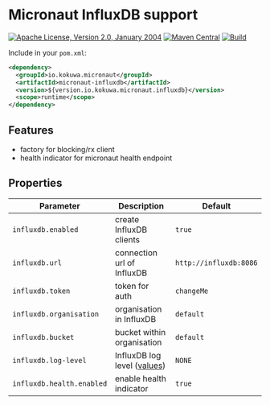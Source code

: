 # Micronaut InfluxDB support

[![Apache License, Version 2.0, January 2004](https://img.shields.io/github/license/kokuwaio/micronaut-influxdb.svg?label=License)](http://www.apache.org/licenses/)
[![Maven Central](https://img.shields.io/maven-central/v/io.kokuwa.micronaut/micronaut-influxdb.svg?label=Maven%20Central)](https://central.sonatype.com/namespace/io.kokuwa.micronaut)
[![Build](https://img.shields.io/github/actions/workflow/status/kokuwaio/micronaut-influxdb/build.yaml?label=Build)](https://github.com/kokuwaio/micronaut-influxdb/actions/workflows/build.yaml)

Include in your `pom.xml`:

```xml
<dependency>
  <groupId>io.kokuwa.micronaut</groupId>
  <artifactId>micronaut-influxdb</artifactId>
  <version>${version.io.kokuwa.micronaut.influxdb}</version>
  <scope>runtime</scope>
</dependency>
```

## Features

* factory for blocking/rx client
* health indicator for micronaut health endpoint

## Properties

| Parameter | Description | Default |
|---|---|---|
| `influxdb.enabled` | create InfluxDB clients | `true` |
| `influxdb.url` | connection url of InfluxDB | `http://influxdb:8086` |
| `influxdb.token` | token for auth | `changeMe` |
| `influxdb.organisation` | organisation in InfluxDB | `default` |
| `influxdb.bucket` | bucket within organisation | `default` |
| `influxdb.log-level` | InfluxDB log level ([values](https://github.com/influxdata/influxdb-client-java/blob/master/client-core/src/main/java/com/influxdb/LogLevel.java#L27)) | `NONE` |
| `influxdb.health.enabled` | enable health indicator | `true` |
